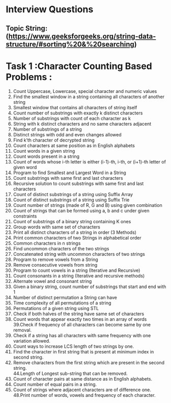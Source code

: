 # Interview Questions 
## Topic String:(https://www.geeksforgeeks.org/string-data-structure/#sorting%20&%20searching)

# Task 1 :Character Counting Based Problems :

1. Count Uppercase, Lowercase, special character and numeric values</br>
2. Find the smallest window in a string containing all characters of another string</br>
3. Smallest window that contains all characters of string itself</br>
4. Count number of substrings with exactly k distinct characters</br>
5. Number of substrings with count of each character as k</br>
6. String with k distinct characters and no same characters adjacent</br>
7. Number of substrings of a string</br>
8. Distinct strings with odd and even changes allowed</br>
9. Find k’th character of decrypted string</br>
10. Count characters at same position as in English alphabets</br>
11. Count words in a given string</br>
12. Count words present in a string</br>
13. Count of words whose i-th letter is either (i-1)-th, i-th, or (i+1)-th letter of given word</br>
14. Program to find Smallest and Largest Word in a String</br>
15. Count substrings with same first and last characters</br>
16. Recursive solution to count substrings with same first and last characters</br>
17. Count of distinct substrings of a string using Suffix Array</br>
18. Count of distinct substrings of a string using Suffix Trie</br>
19. Count number of strings (made of R, G and B) using given combination</br>
20. Count of strings that can be formed using a, b and c under given constraints</br>
21. Count of substrings of a binary string containing K ones</br>
22. Group words with same set of characters</br>
23. Print all distinct characters of a string in order (3 Methods)</br>
24. Print common characters of two Strings in alphabetical order</br>
25. Common characters in n strings</br>
26. Find uncommon characters of the two strings</br>
27. Concatenated string with uncommon characters of two strings</br>
28. Program to remove vowels from a String</br>
29. Remove consecutive vowels from string</br>
30. Program to count vowels in a string (Iterative and Recursive)</br>
31. Count consonants in a string (Iterative and recursive methods)</br>
32. Alternate vowel and consonant string</br>
33. Given a binary string, count number of substrings that start and end with 1</br>
34. Number of distinct permutation a String can have</br>
35. Time complexity of all permutations of a string</br>
36. Permutations of a given string using STL</br>
37. Check if both halves of the string have same set of characters</br>
38. Count words that appear exactly two times in an array of words</br>
39.Check if frequency of all characters can become same by one removal.</br>
40. Check if a string has all characters with same frequency with one variation allowed.</br>
41. Count ways to increase LCS length of two strings by one.</br>
42. Find the character in first string that is present at minimum index in second string.</br>
43. Remove characters from the first string which are present in the second string.</br>
44.Length of Longest sub-string that can be removed.</br>
45. Count of character pairs at same distance as in English alphabets.</br>
46. Count number of equal pairs in a string.</br>
47. Count of strings where adjacent characters are of difference one.</br>
48.Print number of words, vowels and frequency of each character.</br>
